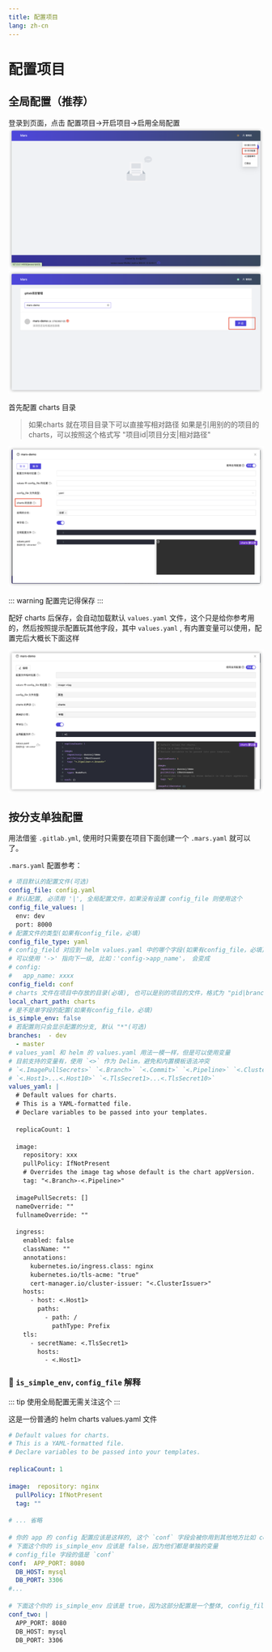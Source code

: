 ```yaml
---
title: 配置项目
lang: zh-cn
---
```


# 配置项目

## 全局配置（推荐）

登录到页面，点击 配置项目->开启项目->启用全局配置
![配置项目](./images/config1.png)
![开启项目](./images/config2.png)

首先配置 charts 目录

> 如果charts 就在项目目录下可以直接写相对路径
> 如果是引用别的的项目的charts，可以按照这个格式写 "项目id|项目分支|相对路径"

![首先配置 charts 路径，然后保存](./images/config3.png)

::: warning
配置完记得保存
:::

配好 charts 后保存，会自动加载默认 `values.yaml` 文件，这个只是给你参考用的，然后按照提示配置玩其他字段，其中 `values.yaml` , 有内置变量可以使用，配置完后大概长下面这样

![配置完其他字段](./images/config4.png)

## 按分支单独配置

用法借鉴 `.gitlab.yml`, 使用时只需要在项目下面创建一个 `.mars.yaml` 就可以了。

`.mars.yaml` 配置参考：

```yaml
# 项目默认的配置文件(可选)
config_file: config.yaml
# 默认配置, 必须用 '|', 全局配置文件，如果没有设置 config_file 则使用这个
config_file_values: |
  env: dev
  port: 8000
# 配置文件的类型(如果有config_file，必填)
config_file_type: yaml
# config_field 对应到 helm values.yaml 中的哪个字段(如果有config_file，必填)
# 可以使用 '->' 指向下一级, 比如：'config->app_name'， 会变成
# config:
#   app_name: xxxx
config_field: conf
# charts 文件在项目中存放的目录(必填), 也可以是别的项目的文件，格式为 "pid|branch|path"
local_chart_path: charts
# 是不是单字段的配置(如果有config_file，必填)
is_simple_env: false
# 若配置则只会显示配置的分支, 默认 "*"(可选)
branches:  - dev
  - master
# values_yaml 和 helm 的 values.yaml 用法一模一样，但是可以使用变量
# 目前支持的变量有，使用 `<>` 作为 Delim，避免和内置模板语法冲突
# `<.ImagePullSecrets>` `<.Branch>` `<.Commit>` `<.Pipeline>` `<.ClusterIssuer>`
# `<.Host1>...<.Host10>` `<.TlsSecret1>...<.TlsSecret10>`
values_yaml: |
  # Default values for charts.
  # This is a YAML-formatted file.
  # Declare variables to be passed into your templates.

  replicaCount: 1

  image:
    repository: xxx
    pullPolicy: IfNotPresent
    # Overrides the image tag whose default is the chart appVersion.
    tag: "<.Branch>-<.Pipeline>"

  imagePullSecrets: []
  nameOverride: ""
  fullnameOverride: ""

  ingress:
    enabled: false
    className: ""
    annotations: 
      kubernetes.io/ingress.class: nginx
      kubernetes.io/tls-acme: "true"
      cert-manager.io/cluster-issuer: "<.ClusterIssuer>"
    hosts:
      - host: <.Host1>
        paths:
          - path: /
            pathType: Prefix
    tls: 
      - secretName: <.TlsSecret1>
        hosts:
          - <.Host1>
```


### 📒 `is_simple_env`, `config_file` 解释

::: tip
使用全局配置无需关注这个
:::

这是一份普通的 helm charts values.yaml 文件

```yaml
# Default values for charts.
# This is a YAML-formatted file.
# Declare variables to be passed into your templates.

replicaCount: 1

image:  repository: nginx
  pullPolicy: IfNotPresent
  tag: ""

# ... 省略

# 你的 app 的 config 配置应该是这样的, 这个 `conf` 字段会被你用到其他地方比如 configmap、secret 等等
# 下面这个你的 is_simple_env 应该是 false，因为他们都是单独的变量
# config_file 字段的值是 `conf`
conf:  APP_PORT: 8080
  DB_HOST: mysql
  DB_PORT: 3306
#...

# 下面这个你的 is_simple_env 应该是 true，因为这部分配置是一个整体, config_file 字段的值是 `conf_two` 
conf_two: |
  APP_PORT: 8080
  DB_HOST: mysql
  DB_PORT: 3306
```

